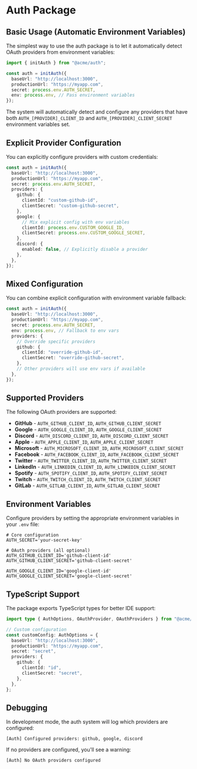 # Auth Package

## Basic Usage (Automatic Environment Variables)

The simplest way to use the auth package is to let it automatically detect OAuth providers from environment variables:

```typescript
import { initAuth } from "@acme/auth";

const auth = initAuth({
  baseUrl: "http://localhost:3000",
  productionUrl: "https://myapp.com",
  secret: process.env.AUTH_SECRET,
  env: process.env, // Pass environment variables
});
```

The system will automatically detect and configure any providers that have both `AUTH_[PROVIDER]_CLIENT_ID` and `AUTH_[PROVIDER]_CLIENT_SECRET` environment variables set.

## Explicit Provider Configuration

You can explicitly configure providers with custom credentials:

```typescript
const auth = initAuth({
  baseUrl: "http://localhost:3000",
  productionUrl: "https://myapp.com",
  secret: process.env.AUTH_SECRET,
  providers: {
    github: {
      clientId: "custom-github-id",
      clientSecret: "custom-github-secret",
    },
    google: {
      // Mix explicit config with env variables
      clientId: process.env.CUSTOM_GOOGLE_ID,
      clientSecret: process.env.CUSTOM_GOOGLE_SECRET,
    },
    discord: {
      enabled: false, // Explicitly disable a provider
    },
  },
});
```

## Mixed Configuration

You can combine explicit configuration with environment variable fallback:

```typescript
const auth = initAuth({
  baseUrl: "http://localhost:3000",
  productionUrl: "https://myapp.com",
  secret: process.env.AUTH_SECRET,
  env: process.env, // Fallback to env vars
  providers: {
    // Override specific providers
    github: {
      clientId: "override-github-id",
      clientSecret: "override-github-secret",
    },
    // Other providers will use env vars if available
  },
});
```

## Supported Providers

The following OAuth providers are supported:

- **GitHub** - `AUTH_GITHUB_CLIENT_ID`, `AUTH_GITHUB_CLIENT_SECRET`
- **Google** - `AUTH_GOOGLE_CLIENT_ID`, `AUTH_GOOGLE_CLIENT_SECRET`
- **Discord** - `AUTH_DISCORD_CLIENT_ID`, `AUTH_DISCORD_CLIENT_SECRET`
- **Apple** - `AUTH_APPLE_CLIENT_ID`, `AUTH_APPLE_CLIENT_SECRET`
- **Microsoft** - `AUTH_MICROSOFT_CLIENT_ID`, `AUTH_MICROSOFT_CLIENT_SECRET`
- **Facebook** - `AUTH_FACEBOOK_CLIENT_ID`, `AUTH_FACEBOOK_CLIENT_SECRET`
- **Twitter** - `AUTH_TWITTER_CLIENT_ID`, `AUTH_TWITTER_CLIENT_SECRET`
- **LinkedIn** - `AUTH_LINKEDIN_CLIENT_ID`, `AUTH_LINKEDIN_CLIENT_SECRET`
- **Spotify** - `AUTH_SPOTIFY_CLIENT_ID`, `AUTH_SPOTIFY_CLIENT_SECRET`
- **Twitch** - `AUTH_TWITCH_CLIENT_ID`, `AUTH_TWITCH_CLIENT_SECRET`
- **GitLab** - `AUTH_GITLAB_CLIENT_ID`, `AUTH_GITLAB_CLIENT_SECRET`

## Environment Variables

Configure providers by setting the appropriate environment variables in your `.env` file:

```env
# Core configuration
AUTH_SECRET='your-secret-key'

# OAuth providers (all optional)
AUTH_GITHUB_CLIENT_ID='github-client-id'
AUTH_GITHUB_CLIENT_SECRET='github-client-secret'

AUTH_GOOGLE_CLIENT_ID='google-client-id'
AUTH_GOOGLE_CLIENT_SECRET='google-client-secret'
```

## TypeScript Support

The package exports TypeScript types for better IDE support:

```typescript
import type { AuthOptions, OAuthProvider, OAuthProviders } from "@acme/auth";

// Custom configuration
const customConfig: AuthOptions = {
  baseUrl: "http://localhost:3000",
  productionUrl: "https://myapp.com",
  secret: "secret",
  providers: {
    github: {
      clientId: "id",
      clientSecret: "secret",
    },
  },
};
```

## Debugging

In development mode, the auth system will log which providers are configured:

```
[Auth] Configured providers: github, google, discord
```

If no providers are configured, you'll see a warning:

```
[Auth] No OAuth providers configured
```
